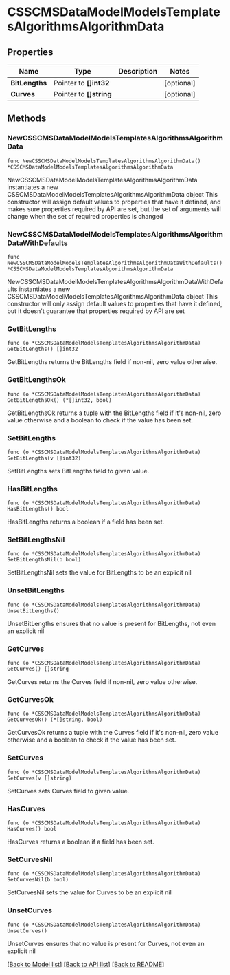 # CSSCMSDataModelModelsTemplatesAlgorithmsAlgorithmData

## Properties

Name | Type | Description | Notes
------------ | ------------- | ------------- | -------------
**BitLengths** | Pointer to **[]int32** |  | [optional] 
**Curves** | Pointer to **[]string** |  | [optional] 

## Methods

### NewCSSCMSDataModelModelsTemplatesAlgorithmsAlgorithmData

`func NewCSSCMSDataModelModelsTemplatesAlgorithmsAlgorithmData() *CSSCMSDataModelModelsTemplatesAlgorithmsAlgorithmData`

NewCSSCMSDataModelModelsTemplatesAlgorithmsAlgorithmData instantiates a new CSSCMSDataModelModelsTemplatesAlgorithmsAlgorithmData object
This constructor will assign default values to properties that have it defined,
and makes sure properties required by API are set, but the set of arguments
will change when the set of required properties is changed

### NewCSSCMSDataModelModelsTemplatesAlgorithmsAlgorithmDataWithDefaults

`func NewCSSCMSDataModelModelsTemplatesAlgorithmsAlgorithmDataWithDefaults() *CSSCMSDataModelModelsTemplatesAlgorithmsAlgorithmData`

NewCSSCMSDataModelModelsTemplatesAlgorithmsAlgorithmDataWithDefaults instantiates a new CSSCMSDataModelModelsTemplatesAlgorithmsAlgorithmData object
This constructor will only assign default values to properties that have it defined,
but it doesn't guarantee that properties required by API are set

### GetBitLengths

`func (o *CSSCMSDataModelModelsTemplatesAlgorithmsAlgorithmData) GetBitLengths() []int32`

GetBitLengths returns the BitLengths field if non-nil, zero value otherwise.

### GetBitLengthsOk

`func (o *CSSCMSDataModelModelsTemplatesAlgorithmsAlgorithmData) GetBitLengthsOk() (*[]int32, bool)`

GetBitLengthsOk returns a tuple with the BitLengths field if it's non-nil, zero value otherwise
and a boolean to check if the value has been set.

### SetBitLengths

`func (o *CSSCMSDataModelModelsTemplatesAlgorithmsAlgorithmData) SetBitLengths(v []int32)`

SetBitLengths sets BitLengths field to given value.

### HasBitLengths

`func (o *CSSCMSDataModelModelsTemplatesAlgorithmsAlgorithmData) HasBitLengths() bool`

HasBitLengths returns a boolean if a field has been set.

### SetBitLengthsNil

`func (o *CSSCMSDataModelModelsTemplatesAlgorithmsAlgorithmData) SetBitLengthsNil(b bool)`

 SetBitLengthsNil sets the value for BitLengths to be an explicit nil

### UnsetBitLengths
`func (o *CSSCMSDataModelModelsTemplatesAlgorithmsAlgorithmData) UnsetBitLengths()`

UnsetBitLengths ensures that no value is present for BitLengths, not even an explicit nil
### GetCurves

`func (o *CSSCMSDataModelModelsTemplatesAlgorithmsAlgorithmData) GetCurves() []string`

GetCurves returns the Curves field if non-nil, zero value otherwise.

### GetCurvesOk

`func (o *CSSCMSDataModelModelsTemplatesAlgorithmsAlgorithmData) GetCurvesOk() (*[]string, bool)`

GetCurvesOk returns a tuple with the Curves field if it's non-nil, zero value otherwise
and a boolean to check if the value has been set.

### SetCurves

`func (o *CSSCMSDataModelModelsTemplatesAlgorithmsAlgorithmData) SetCurves(v []string)`

SetCurves sets Curves field to given value.

### HasCurves

`func (o *CSSCMSDataModelModelsTemplatesAlgorithmsAlgorithmData) HasCurves() bool`

HasCurves returns a boolean if a field has been set.

### SetCurvesNil

`func (o *CSSCMSDataModelModelsTemplatesAlgorithmsAlgorithmData) SetCurvesNil(b bool)`

 SetCurvesNil sets the value for Curves to be an explicit nil

### UnsetCurves
`func (o *CSSCMSDataModelModelsTemplatesAlgorithmsAlgorithmData) UnsetCurves()`

UnsetCurves ensures that no value is present for Curves, not even an explicit nil

[[Back to Model list]](../README.md#documentation-for-models) [[Back to API list]](../README.md#documentation-for-api-endpoints) [[Back to README]](../README.md)


